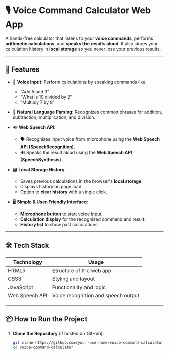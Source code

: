 # 🎙️ Voice Command Calculator Web App

A hands-free calculator that listens to your **voice commands**, performs **arithmetic calculations**, and **speaks the results aloud**. It also stores your calculation history in **local storage** so you never lose your previous results.

---

## 🚀 Features

- 🎤 **Voice Input**: Perform calculations by speaking commands like:

  - "Add 5 and 3"
  - "What is 10 divided by 2"
  - "Multiply 7 by 8"

- 🧠 **Natural Language Parsing**: Recognizes common phrases for addition, subtraction, multiplication, and division.
- 🔊 **Web Speech API**:

  - 🗣️ Recognizes input voice from microphone using the **Web Speech API (SpeechRecognition)**.
  - 🔊 Speaks the result aloud using the **Web Speech API (SpeechSynthesis)**.

- 🗃️ **Local Storage History**:

  - Saves previous calculations in the browser's **local storage**.
  - Displays history on page load.
  - Option to **clear history** with a single click.

- 🖥️ **Simple & User-Friendly Interface**:
  - **Microphone button** to start voice input.
  - **Calculation display** for the recognized command and result.
  - **History list** to show past calculations.

---

## 🛠️ Tech Stack

| Technology     | Usage                               |
| -------------- | ----------------------------------- |
| HTML5          | Structure of the web app            |
| CSS3           | Styling and layout                  |
| JavaScript     | Functionality and logic             |
| Web Speech API | Voice recognition and speech output |

---

## 📦 How to Run the Project

1. **Clone the Repository** (if hosted on GitHub):
   ```bash
   git clone https://github.com/your-username/voice-command-calculator.git
   cd voice-command-calculator
   ```

